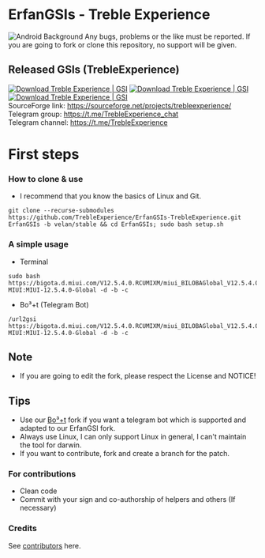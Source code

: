 # ErfanGSIs - Treble Experience

![Android Background](https://i.imgur.com/gDeUsDm_d.webp?maxwidth=760&fidelity=grand)
Any bugs, problems or the like must be reported. If you are going to fork or clone this repository, no support will be given.

## Released GSIs (TrebleExperience)
[![Download Treble Experience | GSI](https://img.shields.io/sourceforge/dm/trebleexperience.svg)](https://sourceforge.net/projects/trebleexperience/files/latest/download)
[![Download Treble Experience | GSI](https://img.shields.io/sourceforge/dt/trebleexperience.svg)](https://sourceforge.net/projects/trebleexperience/files/latest/download)
[![Download Treble Experience | GSI](https://img.shields.io/sourceforge/dd/trebleexperience.svg)](https://sourceforge.net/projects/trebleexperience/files/latest/download)  
SourceForge link: https://sourceforge.net/projects/trebleexperience/  
Telegram group: https://t.me/TrebleExperience_chat  
Telegram channel: https://t.me/TrebleExperience

# First steps

### How to clone & use
* I recommend that you know the basics of Linux and Git.
```
git clone --recurse-submodules https://github.com/TrebleExperience/ErfanGSIs-TrebleExperience.git ErfanGSIs -b velan/stable && cd ErfanGSIs; sudo bash setup.sh
```

### A simple usage
* Terminal
```
sudo bash https://bigota.d.miui.com/V12.5.4.0.RCUMIXM/miui_BILOBAGlobal_V12.5.4.0.RCUMIXM_52f6574211_11.0.zip MIUI:MIUI-12.5.4.0-Global -d -b -c
```
* Bo³+t (Telegram Bot)
```
/url2gsi https://bigota.d.miui.com/V12.5.4.0.RCUMIXM/miui_BILOBAGlobal_V12.5.4.0.RCUMIXM_52f6574211_11.0.zip MIUI:MIUI-12.5.4.0-Global -d -b -c
```

## Note
* If you are going to edit the fork, please respect the License and NOTICE!

## Tips
* Use our [Bo³+t](https://github.com/TrebleExperience/Bot3) fork if you want a telegram bot which is supported and adapted to our ErfanGSI fork.
* Always use Linux, I can only support Linux in general, I can't maintain the tool for darwin.
* If you want to contribute, fork and create a branch for the patch.

### For contributions
* Clean code
* Commit with your sign and co-authorship of helpers and others (If necessary)

### Credits
See [contributors](https://github.com/TrebleExperience/ErfanGSIs-TrebleExperience/graphs/contributors) here.
